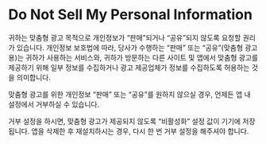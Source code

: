 Do Not Sell My Personal Information
==============

귀하는 맞춤형 광고 목적으로 개인정보가 “판매”되거나 “공유”되지 않도록 요청할 권리가 있습니다.
개인정보 보호법에 따라, 당사가 수행하는 “판매” 또는 “공유”(맞춤형 광고용)는 귀하가 사용하는 서비스와, 귀하가 방문하는 다른 사이트 및 앱에서 맞춤형 광고를 제공하기 위해 일부 정보를 수집하거나 광고 제공업체가 정보를 수집하도록 허용하는 것을 의미합니다.

맞춤형 광고를 위한 개인정보 “판매” 또는 “공유”를 원하지 않으실 경우, 언제든 앱 내 설정에서 거부하실 수 있습니다.

거부 설정을 하시면, 맞춤형 광고가 제공되지 않도록 “비활성화” 설정 값이 기기에 저장됩니다.
앱을 삭제한 후 재설치하시는 경우, 다시 한 번 거부 설정을 해주셔야 합니다.
